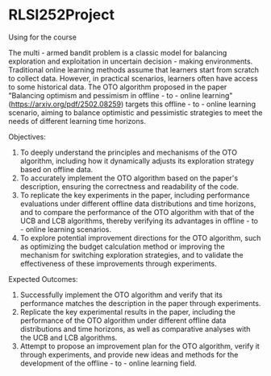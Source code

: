 # RLSI252Project
Using for the course

The multi - armed bandit problem is a classic model for balancing exploration and exploitation in uncertain decision - making environments. Traditional online learning methods assume that learners start from scratch to collect data. However, in practical scenarios, learners often have access to some historical data. The OTO algorithm proposed in the paper "Balancing optimism and pessimism in offline - to - online learning"(https://arxiv.org/pdf/2502.08259) targets this offline - to - online learning scenario, aiming to balance optimistic and pessimistic strategies to meet the needs of different learning time horizons.

Objectives:
1.	To deeply understand the principles and mechanisms of the OTO algorithm, including how it dynamically adjusts its exploration strategy based on offline data.
2.	To accurately implement the OTO algorithm based on the paper's description, ensuring the correctness and readability of the code.
3.	To replicate the key experiments in the paper, including performance evaluations under different offline data distributions and time horizons, and to compare the performance of the OTO algorithm with that of the UCB and LCB algorithms, thereby verifying its advantages in offline - to - online learning scenarios.
4.	To explore potential improvement directions for the OTO algorithm, such as optimizing the budget calculation method or improving the mechanism for switching exploration strategies, and to validate the effectiveness of these improvements through experiments.


Expected Outcomes:

1.	Successfully implement the OTO algorithm and verify that its performance matches the description in the paper through experiments.
2.	Replicate the key experimental results in the paper, including the performance of the OTO algorithm under different offline data distributions and time horizons, as well as comparative analyses with the UCB and LCB algorithms.
3.	Attempt to propose an improvement plan for the OTO algorithm, verify it through experiments, and provide new ideas and methods for the development of the offline - to - online learning field.
